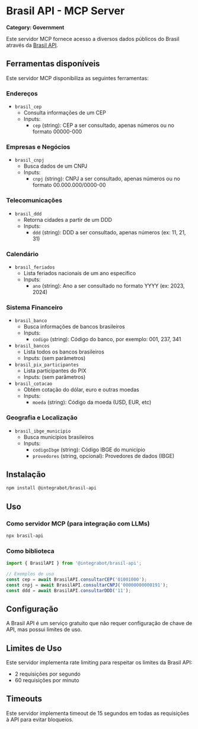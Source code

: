 # Brasil API - MCP Server

**Category: Government**

Este servidor MCP fornece acesso a diversos dados públicos do Brasil através da [Brasil API](https://brasilapi.com.br/).

## Ferramentas disponíveis

Este servidor MCP disponibiliza as seguintes ferramentas:

### Endereços
- `brasil_cep`
  - Consulta informações de um CEP
  - Inputs:
    - `cep` (string): CEP a ser consultado, apenas números ou no formato 00000-000

### Empresas e Negócios
- `brasil_cnpj`
  - Busca dados de um CNPJ
  - Inputs:
    - `cnpj` (string): CNPJ a ser consultado, apenas números ou no formato 00.000.000/0000-00

### Telecomunicações
- `brasil_ddd`
  - Retorna cidades a partir de um DDD
  - Inputs:
    - `ddd` (string): DDD a ser consultado, apenas números (ex: 11, 21, 31)

### Calendário
- `brasil_feriados`
  - Lista feriados nacionais de um ano específico
  - Inputs:
    - `ano` (string): Ano a ser consultado no formato YYYY (ex: 2023, 2024)

### Sistema Financeiro
- `brasil_banco`
  - Busca informações de bancos brasileiros
  - Inputs:
    - `codigo` (string): Código do banco, por exemplo: 001, 237, 341
- `brasil_bancos`
  - Lista todos os bancos brasileiros
  - Inputs: (sem parâmetros)
- `brasil_pix_participantes`
  - Lista participantes do PIX
  - Inputs: (sem parâmetros)
- `brasil_cotacao`
  - Obtém cotação do dólar, euro e outras moedas
  - Inputs:
    - `moeda` (string): Código da moeda (USD, EUR, etc)

### Geografia e Localização
- `brasil_ibge_municipio`
  - Busca municípios brasileiros
  - Inputs:
    - `codigoIbge` (string): Código IBGE do município
    - `provedores` (string, opcional): Provedores de dados (IBGE)

## Instalação

```bash
npm install @integrabot/brasil-api
```

## Uso

### Como servidor MCP (para integração com LLMs)

```bash
npx brasil-api
```

### Como biblioteca

```typescript
import { BrasilAPI } from '@integrabot/brasil-api';

// Exemplos de uso
const cep = await BrasilAPI.consultarCEP('01001000');
const cnpj = await BrasilAPI.consultarCNPJ('00000000000191');
const ddd = await BrasilAPI.consultarDDD('11');
```

## Configuração

A Brasil API é um serviço gratuito que não requer configuração de chave de API, mas possui limites de uso.

## Limites de Uso

Este servidor implementa rate limiting para respeitar os limites da Brasil API:
- 2 requisições por segundo
- 60 requisições por minuto

## Timeouts

Este servidor implementa timeout de 15 segundos em todas as requisições à API para evitar bloqueios. 